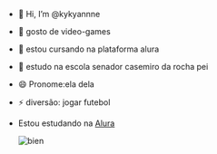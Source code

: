 - 👋 Hi, I’m @kykyannne
- 👀 gosto de video-games
- 🌱 estou cursando na plataforma alura
- 💞️ estudo na escola senador casemiro da rocha pei
- 😄 Pronome:ela dela
- ⚡ diversão: jogar futebol
- Estou estudando na [Alura](https://www.alura.com.br)

  ![bien](https://media1.tenor.com/m/V1IVHCMLvXAAAAAC/hi-princess-bean.gif)

